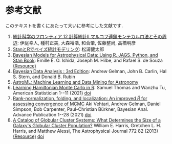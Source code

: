 # 参考文献

このテキストを書くにあたって大いに参考にした文献です.

1. [統計科学のフロンティア 12 計算統計II マルコフ連鎖モンテカルロ法とその周辺](https://www.amazon.co.jp/dp/400730789X): 伊庭幸人, 種村正美, 大森裕浩, 和合肇, 佐藤整尚, 高橋明彦
1. [StanとRでベイズ統計モデリング](https://www.amazon.co.jp/dp/4320112423): 松浦健太郎
1. [Bayesian Models for Astrophysical Data: Using R, JAGS, Python, and Stan
Book](https://www.amazon.co.jp/dp/1107133084): Emille E. O. Ishida, Joseph M. Hilbe, and Rafael S. de Souza [(Resource)][bmad]
1. [Bayesian Data Analysis : 3rd Edition](http://www.stat.columbia.edu/~gelman/book/): Andrew Gelman, John B. Carlin, Hal S. Stern, and Donald B. Rubin
1. [AstroML: Machine Learning and Data Mining for Astronomy](https://www.astroml.org/index.html)
1. [Learning Hamiltonian Monte Carlo in R](https://arxiv.org/abs/2006.16194): Samuel Thomas and Wanzhu Tu, American Statistician 1--11 (2021) [doi](https://doi.org/10.1080/00031305.2020.1865198)
1. [Rank-normalization, folding, and localization: An improved $\hat{R}$ for assessing convergence of MCMC](https://arxiv.org/abs/1903.08008) Aki Vehtari, Andrew Gelman, Daniel Simpson, Bob Carpenter, Paul-Christian Bürkner, Bayesian Anal. Advance Publication 1--28 (2021) [doi](https://doi.org/10.1214/20-BA1221)
1. [A Catalog of Globular Cluster Systems: What Determines the Size of a Galaxy's Globular Cluster Population?](https://arxiv.org/abs/1306.2247) William E. Harris, Gretchen L. H. Harris, and Matthew Alessi, The Astrophysical Journal 772 82 (2013) [(Resource)][cgcs] [doi](https://doi.org/10.1088/0004-637X/772/2/82)


[bmad]: https://github.com/astrobayes/BMAD
[cgcs]: https://www.physics.mcmaster.ca/~harris/GCS_table.txt
